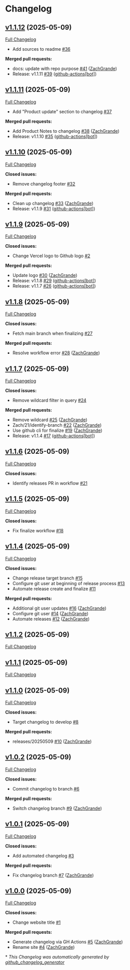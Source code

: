 # Changelog

## [v1.1.12](https://github.com/ZachGrande/changelog-demo/tree/v1.1.12) (2025-05-09)

[Full Changelog](https://github.com/ZachGrande/changelog-demo/compare/v1.1.11...v1.1.12)

- Add sources to readme [\#36](https://github.com/ZachGrande/changelog-demo/issues/36)

**Merged pull requests:**

- docs: update with repo purpose [\#41](https://github.com/ZachGrande/changelog-demo/pull/41) ([ZachGrande](https://github.com/ZachGrande))
- Release: v1.1.11 [\#39](https://github.com/ZachGrande/changelog-demo/pull/39) ([github-actions[bot]](https://github.com/apps/github-actions))

## [v1.1.11](https://github.com/ZachGrande/changelog-demo/tree/v1.1.11) (2025-05-09)

[Full Changelog](https://github.com/ZachGrande/changelog-demo/compare/v1.1.10...v1.1.11)

- Add "Product update" section to changelog [\#37](https://github.com/ZachGrande/changelog-demo/issues/37)

**Merged pull requests:**

- Add Product Notes to changelog [\#38](https://github.com/ZachGrande/changelog-demo/pull/38) ([ZachGrande](https://github.com/ZachGrande))
- Release: v1.1.10 [\#35](https://github.com/ZachGrande/changelog-demo/pull/35) ([github-actions[bot]](https://github.com/apps/github-actions))

## [v1.1.10](https://github.com/ZachGrande/changelog-demo/tree/v1.1.10) (2025-05-09)

[Full Changelog](https://github.com/ZachGrande/changelog-demo/compare/v1.1.9...v1.1.10)

**Closed issues:**

- Remove changelog footer [\#32](https://github.com/ZachGrande/changelog-demo/issues/32)

**Merged pull requests:**

- Clean up changelog [\#33](https://github.com/ZachGrande/changelog-demo/pull/33) ([ZachGrande](https://github.com/ZachGrande))
- Release: v1.1.9 [\#31](https://github.com/ZachGrande/changelog-demo/pull/31) ([github-actions[bot]](https://github.com/apps/github-actions))

## [v1.1.9](https://github.com/ZachGrande/changelog-demo/tree/v1.1.9) (2025-05-09)

[Full Changelog](https://github.com/ZachGrande/changelog-demo/compare/v1.1.8...v1.1.9)

**Closed issues:**

- Change Vercel logo to Github logo [\#2](https://github.com/ZachGrande/changelog-demo/issues/2)

**Merged pull requests:**

- Update logo [\#30](https://github.com/ZachGrande/changelog-demo/pull/30) ([ZachGrande](https://github.com/ZachGrande))
- Release: v1.1.8 [\#29](https://github.com/ZachGrande/changelog-demo/pull/29) ([github-actions[bot]](https://github.com/apps/github-actions))
- Release: v1.1.7 [\#26](https://github.com/ZachGrande/changelog-demo/pull/26) ([github-actions[bot]](https://github.com/apps/github-actions))

## [v1.1.8](https://github.com/ZachGrande/changelog-demo/tree/v1.1.8) (2025-05-09)

[Full Changelog](https://github.com/ZachGrande/changelog-demo/compare/v1.1.7...v1.1.8)

**Closed issues:**

- Fetch main branch when finalizing [\#27](https://github.com/ZachGrande/changelog-demo/issues/27)

**Merged pull requests:**

- Resolve workflow error [\#28](https://github.com/ZachGrande/changelog-demo/pull/28) ([ZachGrande](https://github.com/ZachGrande))

## [v1.1.7](https://github.com/ZachGrande/changelog-demo/tree/v1.1.7) (2025-05-09)

[Full Changelog](https://github.com/ZachGrande/changelog-demo/compare/v1.1.6...v1.1.7)

**Closed issues:**

- Remove wildcard filter in query [\#24](https://github.com/ZachGrande/changelog-demo/issues/24)

**Merged pull requests:**

- Remove wildcard [\#25](https://github.com/ZachGrande/changelog-demo/pull/25) ([ZachGrande](https://github.com/ZachGrande))
- Zach/21/identify-branch [\#22](https://github.com/ZachGrande/changelog-demo/pull/22) ([ZachGrande](https://github.com/ZachGrande))
- Use github cli for finalize [\#19](https://github.com/ZachGrande/changelog-demo/pull/19) ([ZachGrande](https://github.com/ZachGrande))
- Release: v1.1.4 [\#17](https://github.com/ZachGrande/changelog-demo/pull/17) ([github-actions[bot]](https://github.com/apps/github-actions))

## [v1.1.6](https://github.com/ZachGrande/changelog-demo/tree/v1.1.6) (2025-05-09)

[Full Changelog](https://github.com/ZachGrande/changelog-demo/compare/v1.1.5...v1.1.6)

**Closed issues:**

- Identify releases PR in workflow [\#21](https://github.com/ZachGrande/changelog-demo/issues/21)

## [v1.1.5](https://github.com/ZachGrande/changelog-demo/tree/v1.1.5) (2025-05-09)

[Full Changelog](https://github.com/ZachGrande/changelog-demo/compare/v1.1.4...v1.1.5)

**Closed issues:**

- Fix finalize workflow [\#18](https://github.com/ZachGrande/changelog-demo/issues/18)

## [v1.1.4](https://github.com/ZachGrande/changelog-demo/tree/v1.1.4) (2025-05-09)

[Full Changelog](https://github.com/ZachGrande/changelog-demo/compare/v1.1.2...v1.1.4)

**Closed issues:**

- Change release target branch [\#15](https://github.com/ZachGrande/changelog-demo/issues/15)
- Configure git user at beginning of release process [\#13](https://github.com/ZachGrande/changelog-demo/issues/13)
- Automate release create and finalize [\#11](https://github.com/ZachGrande/changelog-demo/issues/11)

**Merged pull requests:**

- Additional git user updates [\#16](https://github.com/ZachGrande/changelog-demo/pull/16) ([ZachGrande](https://github.com/ZachGrande))
- Configure git user [\#14](https://github.com/ZachGrande/changelog-demo/pull/14) ([ZachGrande](https://github.com/ZachGrande))
- Automate releases [\#12](https://github.com/ZachGrande/changelog-demo/pull/12) ([ZachGrande](https://github.com/ZachGrande))

## [v1.1.2](https://github.com/ZachGrande/changelog-demo/tree/v1.1.2) (2025-05-09)

[Full Changelog](https://github.com/ZachGrande/changelog-demo/compare/v1.1.1...v1.1.2)

## [v1.1.1](https://github.com/ZachGrande/changelog-demo/tree/v1.1.1) (2025-05-09)

[Full Changelog](https://github.com/ZachGrande/changelog-demo/compare/v1.1.0...v1.1.1)

## [v1.1.0](https://github.com/ZachGrande/changelog-demo/tree/v1.1.0) (2025-05-09)

[Full Changelog](https://github.com/ZachGrande/changelog-demo/compare/v1.0.2...v1.1.0)

**Closed issues:**

- Target changelog to develop [\#8](https://github.com/ZachGrande/changelog-demo/issues/8)

**Merged pull requests:**

- releases/20250509 [\#10](https://github.com/ZachGrande/changelog-demo/pull/10) ([ZachGrande](https://github.com/ZachGrande))

## [v1.0.2](https://github.com/ZachGrande/changelog-demo/tree/v1.0.2) (2025-05-09)

[Full Changelog](https://github.com/ZachGrande/changelog-demo/compare/v1.0.1...v1.0.2)

**Closed issues:**

- Commit changelog to branch [\#6](https://github.com/ZachGrande/changelog-demo/issues/6)

**Merged pull requests:**

- Switch changelog branch [\#9](https://github.com/ZachGrande/changelog-demo/pull/9) ([ZachGrande](https://github.com/ZachGrande))

## [v1.0.1](https://github.com/ZachGrande/changelog-demo/tree/v1.0.1) (2025-05-09)

[Full Changelog](https://github.com/ZachGrande/changelog-demo/compare/v1.0.0...v1.0.1)

**Closed issues:**

- Add automated changelog [\#3](https://github.com/ZachGrande/changelog-demo/issues/3)

**Merged pull requests:**

- Fix changelog branch [\#7](https://github.com/ZachGrande/changelog-demo/pull/7) ([ZachGrande](https://github.com/ZachGrande))

## [v1.0.0](https://github.com/ZachGrande/changelog-demo/tree/v1.0.0) (2025-05-09)

[Full Changelog](https://github.com/ZachGrande/changelog-demo/compare/d104dd165b6cdf75fcdd02431a2e0e214f0d12b7...v1.0.0)

**Closed issues:**

- Change website title [\#1](https://github.com/ZachGrande/changelog-demo/issues/1)

**Merged pull requests:**

- Generate changelog via GH Actions [\#5](https://github.com/ZachGrande/changelog-demo/pull/5) ([ZachGrande](https://github.com/ZachGrande))
- Rename site [\#4](https://github.com/ZachGrande/changelog-demo/pull/4) ([ZachGrande](https://github.com/ZachGrande))



\* *This Changelog was automatically generated by [github_changelog_generator](https://github.com/github-changelog-generator/github-changelog-generator)*
